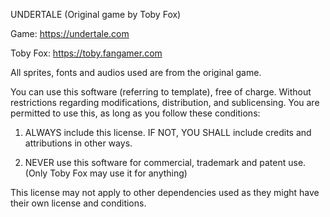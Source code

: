 UNDERTALE (Original game by Toby Fox)


Game: https://undertale.com

Toby Fox: https://toby.fangamer.com


All sprites, fonts and audios used are from the original game.

You can use this software (referring to template), free of charge. Without restrictions regarding modifications, distribution, and sublicensing.
You are permitted to use this, as long as you follow these conditions:

1. ALWAYS include this license. IF NOT, YOU SHALL include credits and attributions in other ways.

2. NEVER use this software for commercial, trademark and patent use. (Only Toby Fox may use it for anything)

This license may not apply to other dependencies used as they might have their own license and conditions.